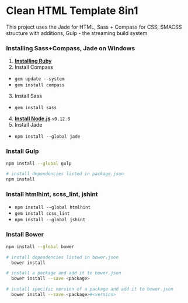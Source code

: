 # Clean HTML Template 8in1
This project uses the Jade for HTML, Sass + Compass for CSS, SMACSS structure with additions, Gulp - the streaming build system
### Installing Sass+Compass, Jade on Windows
1. **[Installing Ruby](http://rubyinstaller.org/downloads/)**
2. Install Compass
  * `gem update --system`
  * `gem install compass`
3. Install Sass
  * `gem install sass`
4. **[Install Node.js](https://nodejs.org/dist/latest-v0.12.x/)** `v0.12.8`
5. Install Jade
  * `npm install --global jade`

### Install Gulp
```sh
npm install --global gulp

# install dependencies listed in package.json
npm install
```

### Install htmlhint, scss_lint, jshint
* `npm install --global htmlhint`
* `gem install scss_lint`
* `npm install --global jshint`
 
### Install Bower
```sh
npm install --global bower

# install dependencies listed in bower.json
  bower install

# install a package and add it to bower.json
  bower install --save <package> 

# install specific version of a package and add it to bower.json
  bower install --save <package>#<version>
```
